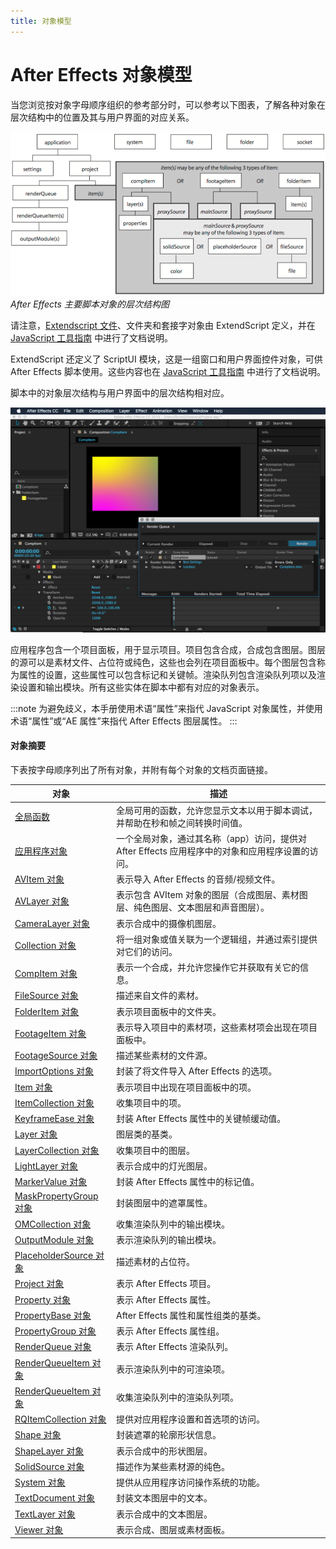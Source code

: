 ```yaml
---
title: 对象模型
---
```

# After Effects 对象模型

当您浏览按对象字母顺序组织的参考部分时，可以参考以下图表，了解各种对象在层次结构中的位置及其与用户界面的对应关系。

![After Effects 对象模型](../_static/objectmodel.png "After Effects 对象模型")
*After Effects 主要脚本对象的层次结构图*

请注意，[Extendscript 文件](https://extendscript.docsforadobe.dev/file-system-access/file-object.html)、文件夹和套接字对象由 ExtendScript 定义，并在 [JavaScript 工具指南](https://extendscript.docsforadobe.dev/) 中进行了文档说明。

ExtendScript 还定义了 ScriptUI 模块，这是一组窗口和用户界面控件对象，可供 After Effects 脚本使用。这些内容也在 [JavaScript 工具指南](https://extendscript.docsforadobe.dev/) 中进行了文档说明。

脚本中的对象层次结构与用户界面中的层次结构相对应。

![After Effects 用户界面](../_static/application.png "After Effects 用户界面")

应用程序包含一个项目面板，用于显示项目。项目包含合成，合成包含图层。图层的源可以是素材文件、占位符或纯色，这些也会列在项目面板中。每个图层包含称为属性的设置，这些属性可以包含标记和关键帧。渲染队列包含渲染队列项以及渲染设置和输出模块。所有这些实体在脚本中都有对应的对象表示。

:::note
为避免歧义，本手册使用术语“属性”来指代 JavaScript 对象属性，并使用术语“属性”或“AE 属性”来指代 After Effects 图层属性。
:::

#### 对象摘要

下表按字母顺序列出了所有对象，并附有每个对象的文档页面链接。

|     对象      |         描述         |
| ----------- | ---------------------- |
| [全局函数](../../general/globals)           | 全局可用的函数，允许您显示文本以用于脚本调试，并帮助在秒和帧之间转换时间值。 |
| [应用程序对象](../../general/application)         | 一个全局对象，通过其名称（app）访问，提供对 After Effects 应用程序中的对象和应用程序设置的访问。 |
| [AVItem 对象](../../item/avitem)     | 表示导入 After Effects 的音频/视频文件。           |
| [AVLayer 对象](../../layer/avlayer)    | 表示包含 AVItem 对象的图层（合成图层、素材图层、纯色图层、文本图层和声音图层）。        |
| [CameraLayer 对象](../../layer/cameralayer)         | 表示合成中的摄像机图层。   |
| [Collection 对象](../../other/collection)           | 将一组对象或值关联为一个逻辑组，并通过索引提供对它们的访问。      |
| [CompItem 对象](../../item/compitem)   | 表示一个合成，并允许您操作它并获取有关它的信息。         |
| [FileSource 对象](../../sources/filesource)         | 描述来自文件的素材。       |
| [FolderItem 对象](../../item/folderitem)          | 表示项目面板中的文件夹。       |
| [FootageItem 对象](../../item/footageitem)          | 表示导入项目中的素材项，这些素材项会出现在项目面板中。      |
| [FootageSource 对象](../../sources/footagesource)       | 描述某些素材的文件源。      |
| [ImportOptions 对象](../../other/importoptions)       | 封装了将文件导入 After Effects 的选项。         |
| [Item 对象](../../item/item)   | 表示项目中出现在项目面板中的项。       |
| [ItemCollection 对象](../../item/itemcollection)      | 收集项目中的项。            |
| [KeyframeEase 对象](../../other/keyframeease)         | 封装 After Effects 属性中的关键帧缓动值。        |
| [Layer 对象](../../layer/layer)      | 图层类的基类。           |
| [LayerCollection 对象](../../layer/layercollection)     | 收集项目中的图层。   |
| [LightLayer 对象](../../layer/lightlayer)           | 表示合成中的灯光图层。    |
| [MarkerValue 对象](../../other/markervalue)         | 封装 After Effects 属性中的标记值。           |
| [MaskPropertyGroup 对象](../../property/maskpropertygroup)  | 封装图层中的遮罩属性。      |
| [OMCollection 对象](../../renderqueue/omcollection)     | 收集渲染队列中的输出模块。      |
| [OutputModule 对象](../../renderqueue/outputmodule)     | 表示渲染队列的输出模块。   |
| [PlaceholderSource 对象](../../sources/placeholdersource)   | 描述素材的占位符。        |
| [Project 对象](../../general/project)    | 表示 After Effects 项目。        |
| [Property 对象](../../property/property)          | 表示 After Effects 属性。         |
| [PropertyBase 对象](../../property/propertybase)      | After Effects 属性和属性组类的基类。      |
| [PropertyGroup 对象](../../property/propertygroup)      | 表示 After Effects 属性组。     |
| [RenderQueue 对象](../../renderqueue/renderqueue)       | 表示 After Effects 渲染队列。      |
| [RenderQueueItem 对象](../../renderqueue/renderqueueitem)   | 表示渲染队列中的可渲染项。   |
| [RenderQueueItem 对象](../../renderqueue/renderqueueitem)   | 收集渲染队列中的渲染队列项。    |
| [RQItemCollection 对象](../../renderqueue/rqitemcollection) | 提供对应用程序设置和首选项的访问。           |
| [Shape 对象](../../other/shape)      | 封装遮罩的轮廓形状信息。         |
| [ShapeLayer 对象](../../layer/shapelayer)           | 表示合成中的形状图层。    |
| [SolidSource 对象](../../sources/solidsource)         | 描述作为某些素材源的纯色。          |
| [System 对象](../../general/system)    | 提供从应用程序访问操作系统的功能。          |
| [TextDocument 对象](../../text/textdocument)        | 封装文本图层中的文本。        |
| [TextLayer 对象](../../layer/textlayer)           | 表示合成中的文本图层。     |
| [Viewer 对象](../../other/viewer)      | 表示合成、图层或素材面板。           |
